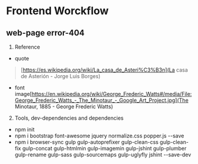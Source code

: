 # Frontend Worckflow

## web-page error-404
1. Reference
* quote
>[https://es.wikipedia.org/wiki/La_casa_de_Asteri%C3%B3n](La casa de Asterión - Jorge Luis Borges)
* font image[https://en.wikipedia.org/wiki/George_Frederic_Watts#/media/File:George_Frederic_Watts_-_The_Minotaur_-_Google_Art_Project.jpg](The Minotaur, 1885 - George Frederic Watts)

2. Tools, dev-dependencies and dependencies
* npm init
* npm i bootstrap font-awesome jquery normalize.css popper.js --save
* npm i browser-sync gulp gulp-autoprefixer gulp-clean-css gulp-clean-fix gulp-concat gulp-htmlmin gulp-imagemin gulp-jshint gulp-plumber gulp-rename gulp-sass gulp-sourcemaps gulp-uglyfly jshint --save-dev